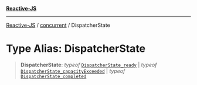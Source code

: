 [**Reactive-JS**](../../README.md)

***

[Reactive-JS](../../README.md) / [concurrent](../README.md) / DispatcherState

# Type Alias: DispatcherState

> **DispatcherState**: *typeof* [`DispatcherState_ready`](../variables/DispatcherState_ready.md) \| *typeof* [`DispatcherState_capacityExceeded`](../variables/DispatcherState_capacityExceeded.md) \| *typeof* [`DispatcherState_completed`](../variables/DispatcherState_completed.md)
